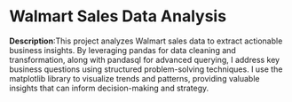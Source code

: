 # Walmart Sales Data Analysis

**Description**:This project analyzes Walmart sales data to extract actionable business insights. By leveraging pandas for data cleaning and transformation, along with pandasql for advanced querying, I address key business questions using structured problem-solving techniques. I use the matplotlib library to visualize trends and patterns, providing valuable insights that can inform decision-making and strategy.
